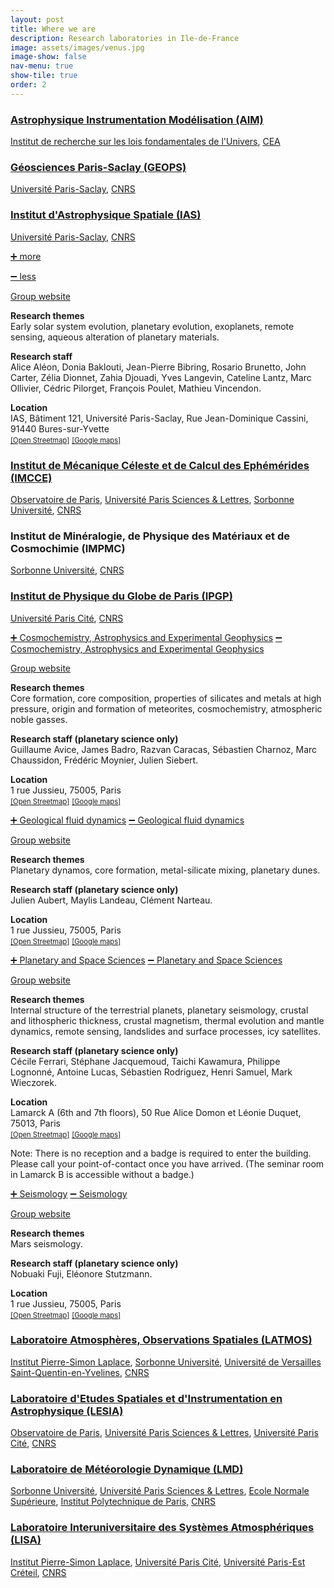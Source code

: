```yaml
---
layout: post
title: Where we are
description: Research laboratories in Ile-de-France
image: assets/images/venus.jpg
image-show: false
nav-menu: true
show-tile: true
order: 2
---
```

<h3 class="mb-0"><a href="https://irfu.cea.fr/dap/index.php">Astrophysique Instrumentation Modélisation (AIM)</a></h3>
<p><a href="https://irfu.cea.fr/">Institut de recherche sur les lois fondamentales de l'Univers</a>, <a href="https://www.cea.fr/">CEA</a></p>

<h3 class="mb-0"><a href="http://geops.geol.u-psud.fr/?lang=fr">Géosciences Paris-Saclay (GEOPS)</a></h3>
<p><a href="https://www.universite-paris-saclay.fr/">Université Paris-Saclay</a>, <a href="https://www.cnrs.fr/fr">CNRS</a></p>

<h3 class="mb-0"><a href="(https://www.ias.u-psud.fr/">Institut d'Astrophysique Spatiale (IAS)</a></h3>
<p class="mb-0"><a href="https://www.universite-paris-saclay.fr/">Université Paris-Saclay</a>, <a href="https://www.cnrs.fr/fr">CNRS</a></p>

<div>
<a href="#hide-pss" class="hide-more" id="hide-pss" style="border-bottom: none;"><p>&#10133; more</p></a>
<a href="#show-pss" class="show-more" id="show-pss">&#10134; less</a>

<div class="more">
<div class="box more-box">
<p><a href="https://www.ias.u-psud.fr/">Group website</a></p>

<p><b>Research themes</b><br />
Early solar system evolution, planetary evolution, exoplanets, remote sensing, aqueous alteration of planetary materials.
</p>

<p><b>Research staff</b><br />
Alice Aléon, Donia Baklouti, Jean-Pierre Bibring, Rosario Brunetto, John Carter, Zélia Dionnet, Zahia Djouadi, Yves Langevin, Cateline Lantz, Marc Ollivier, Cédric Pilorget, François Poulet, Mathieu Vincendon.
</p>

<p>
<b>Location</b><br />
IAS, Bâtiment 121, Université Paris-Saclay, Rue Jean-Dominique Cassini, 91440 Bures-sur-Yvette<br />
<a href="https://www.openstreetmap.org/?mlat=48.69887&mlon=2.17480#map=19/48.69887/2.17480" style="font-size: 80%;">[Open Streetmap]</a> <a href="https://goo.gl/maps/1Lrp362nPmNtp5SR7" style="font-size: 80%;">[Google maps]</a></p>

</div>
</div>
</div>

<h3 class="mb-0"><a href="https://www.imcce.fr/">Institut de Mécanique Céleste et de Calcul des Ephémérides (IMCCE)</a></h3>
<p><a href="https://www.observatoiredeparis.psl.eu/?lang=fr">Observatoire de Paris</a>, <a href="https://www.psl.eu/">Université Paris Sciences & Lettres</a>, <a href="https://www.sorbonne-universite.fr">Sorbonne Université</a>, <a href="https://www.cnrs.fr/fr">CNRS</a></p>

<h3 class="mb-0">Institut de Minéralogie, de Physique des Matériaux et de Cosmochimie (IMPMC)</h3>
<p><a href="https://www.sorbonne-universite.fr">Sorbonne Université</a>, <a href="https://www.cnrs.fr/fr">CNRS</a></p>

<h3 class="mb-0"><a href="https://www.ipgp.fr/">Institut de Physique du Globe de Paris (IPGP)</a></h3>
<p><a href="https://u-paris.fr/en/">Université Paris Cité</a>, <a href="https://www.cnrs.fr/fr">CNRS</a>
</p>

<div class="research-group">
<a href="#hide-cage" class="hide-more" id="hide-cage" style="border-bottom: none;">&#10133; Cosmochemistry, Astrophysics and Experimental Geophysics</a>
<a href="#show-cage" class="show-more" id="show-cage">&#10134; Cosmochemistry, Astrophysics and Experimental Geophysics</a>
<div class="more">
<div class="box more-box">
<p><a href="https://www.ipgp.fr/en/geoexp/experimental-geophysics">Group website</a></p>

<p><b>Research themes</b><br />
Core formation, core composition, properties of silicates and metals at high pressure, origin and formation of meteorites, cosmochemistry, atmospheric noble gasses.
</p>

<p><b>Research staff (planetary science only)</b><br />
Guillaume Avice, James Badro, Razvan Caracas, Sébastien Charnoz, Marc Chaussidon, Frédéric Moynier, Julien Siebert.
</p>

<p><b>Location</b><br />
1 rue Jussieu, 75005, Paris<br />
<a href="https://www.openstreetmap.org/?mlat=48.84478&amp;mlon=2.35612#map=19/48.84478/2.35612" style="font-size: 80%;">[Open Streetmap]</a> <a href="https://goo.gl/maps/Rw3sAustbgmATBUGA" style="font-size: 80%;">[Google maps]</a></p>

</div>
</div>
</div>

<div class="research-group">
<a href="#hide-gfd" class="hide-more" id="hide-gfd" style="border-bottom: none;">&#10133; Geological fluid dynamics</a>
<a href="#show-gfd" class="show-more" id="show-gfd">&#10134; Geological fluid dynamics</a>
<div class="more">
<div class="box more-box">
<p><a href="https://www.ipgp.fr/fr/dfg/dynamique-fluides-geologiques">Group website</a></p>

<p><b>Research themes</b><br />
Planetary dynamos, core formation, metal-silicate mixing, planetary dunes.
</p>

<p><b>Research staff (planetary science only)</b><br />
Julien Aubert, Maylis Landeau, Clément Narteau.
</p>

<p><b>Location</b><br />
1 rue Jussieu, 75005, Paris<br />
<a href="https://www.openstreetmap.org/?mlat=48.84478&amp;mlon=2.35612#map=19/48.84478/2.35612" style="font-size: 80%;">[Open Streetmap]</a> <a href="https://goo.gl/maps/Rw3sAustbgmATBUGA" style="font-size: 80%;">[Google maps]</a></p>

</div>
</div>
</div>

<div class="research-group">
<a href="#hide-pss" class="hide-more" id="hide-pss" style="border-bottom: none;">&#10133; Planetary and Space Sciences</a>
<a href="#show-pss" class="show-more" id="show-pss">&#10134; Planetary and Space Sciences</a>
<div class="more">
<div class="box more-box">
<p><a href="https://www.ipgp.fr/en/research/teams/planetology-and-space-sciences/">Group website</a></p>

<p><b>Research themes</b><br />
Internal structure of the terrestrial planets, planetary seismology, crustal and lithospheric thickness, crustal magnetism, thermal evolution and mantle dynamics, remote sensing, landslides and surface processes, icy satellites.
</p>

<p><b>Research staff (planetary science only)</b><br />
Cécile Ferrari, Stéphane Jacquemoud, Taichi Kawamura, Philippe Lognonné, Antoine Lucas, Sébastien Rodriguez, Henri Samuel, Mark Wieczorek.
</p>

<p>
<b>Location</b><br />
Lamarck A (6th and 7th floors), 50 Rue Alice Domon et Léonie Duquet, 75013, Paris<br />
<a href="https://www.openstreetmap.org/export/embed.html?bbox=2.3775959014892583%2C48.8262347017078%2C2.3828396201133732%2C48.82843309758655&amp;layer=mapnik&amp;marker=48.827333400024955%2C2.3802188999999316" style="font-size: 80%;">[Open Streetmap]</a> <a href="https://goo.gl/maps/w2iyHH1SLmNzBXer7" style="font-size: 80%;">[Google maps]</a></p>

<p>
Note: There is no reception and a badge is required to enter the building. Please call your point-of-contact once you have arrived. (The seminar room in Lamarck B is accessible without a badge.)
</p>

</div>
</div>
</div>

<div class="research-group">
<a href="#hide-seis" class="hide-more" id="hide-seis" style="border-bottom: none;">&#10133; Seismology</a>
<a href="#show-seis" class="show-more" id="show-seis">&#10134; Seismology</a>
<div class="more">
<div class="box more-box">
<p><a href="https://www.ipgp.fr/fr/sismo/sismologie">Group website</a></p>

<p><b>Research themes</b><br />
Mars seismology.
</p>

<p><b>Research staff (planetary science only)</b><br />
Nobuaki Fuji, Eléonore Stutzmann.
</p>

<p><b>Location</b><br />
1 rue Jussieu, 75005, Paris<br />
<a href="https://www.openstreetmap.org/?mlat=48.84478&amp;mlon=2.35612#map=19/48.84478/2.35612" style="font-size: 80%;">[Open Streetmap]</a> <a href="https://goo.gl/maps/Rw3sAustbgmATBUGA" style="font-size: 80%;">[Google maps]</a></p>

</div>
</div>
</div>

<p></p>
<h3 class="mb-0"><a href="https://www.latmos.ipsl.fr">Laboratoire Atmosphères, Observations Spatiales (LATMOS)</a></h3>
<p><a href="https://www.ipsl.fr/">Institut Pierre-Simon Laplace</a>, <a href="https://www.sorbonne-universite.fr">Sorbonne Université</a>, <a href="">
Université de Versailles Saint-Quentin-en-Yvelines</a>, <a href="https://www.cnrs.fr/fr">CNRS</a></p>

<h3 class="mb-0"><a href="https://lesia.obspm.fr/">Laboratoire d'Etudes Spatiales et d'Instrumentation en Astrophysique (LESIA)</a></h3>
<p><a href="https://www.observatoiredeparis.psl.eu/?lang=fr">Observatoire de Paris</a>, <a href="https://www.psl.eu/">Université Paris Sciences & Lettres</a>, <a href="https://u-paris.fr/en/">Université Paris Cité</a>, <a href="https://www.cnrs.fr/fr">CNRS</a></p>

<h3 class="mb-0"><a href="https://www.lmd.ipsl.fr/en/home-2/">Laboratoire de Météorologie Dynamique (LMD)</a></h3>
<p><a href="https://www.sorbonne-universite.fr">Sorbonne Université</a>, <a href="https://www.psl.eu/">Université Paris Sciences & Lettres</a>, <a href="https://www.ens.psl.eu/">Ecole Normale Supérieure</a>, <a href="https://www.polytechnique.edu/">Institut Polytechnique de Paris</a>, <a href="https://www.cnrs.fr/fr">CNRS</a></p>

<h3 class="mb-0"><a href="http://www.lisa.u-pec.fr/en">Laboratoire Interuniversitaire des Systèmes Atmosphériques (LISA)</a></h3>
<p><a href="https://www.ipsl.fr/">Institut Pierre-Simon Laplace</a>, <a href="https://u-paris.fr/en/">Université Paris Cité</a>, <a href="https://www.u-pec.fr/">Université Paris-Est Créteil</a>, <a href="https://www.cnrs.fr/fr">CNRS</a></p>
